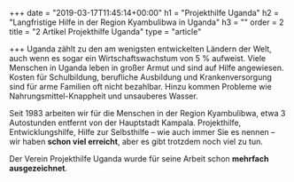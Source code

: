 +++
date = "2019-03-17T11:45:14+00:00"
h1 = "Projekthilfe Uganda"
h2 = "Langfristige Hilfe in der Region Kyambulibwa in Uganda"
h3 = ""
order = 2
title = "2 Artikel Projekthilfe Uganda"
type = "article"

+++
Uganda zählt zu den am wenigsten entwickelten Ländern der Welt, auch wenn es sogar ein Wirtschaftswachstum von 5 % aufweist. Viele Menschen in Uganda leben in großer Armut und sind auf Hilfe angewiesen. Kosten für Schulbildung, berufliche Ausbildung und Krankenversorgung sind für arme Familien oft nicht bezahlbar. Hinzu kommen Probleme wie Nahrungsmittel-Knappheit und unsauberes Wasser.

Seit 1983 arbeiten wir für die Menschen in der Region Kyambulibwa, etwa 3 Autostunden entfernt von der Hauptstadt Kampala. Projekthilfe, Entwicklungshilfe, Hilfe zur Selbsthilfe – wie auch immer Sie es nennen – wir haben **schon viel erreicht**, aber es gibt trotzdem noch viel zu tun. 

Der Verein Projekthilfe Uganda wurde für seine Arbeit schon **mehrfach ausgezeichnet**.